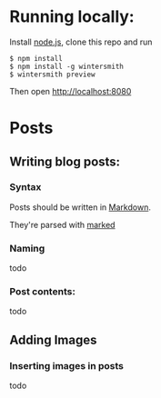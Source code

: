 # Running locally:

Install [node.js](http://nodejs.org), clone this repo and run

    $ npm install
    $ npm install -g wintersmith
    $ wintersmith preview

Then open [http://localhost:8080](http://localhost:8080)

# Posts

## Writing blog posts:

### Syntax

Posts should be written in [Markdown](http://daringfireball.net/projects/markdown/syntax).

They're parsed with [marked](https://github.com/chjj/marked)

### Naming

todo

### Post contents:

todo

## Adding Images

### Inserting images in posts

todo

